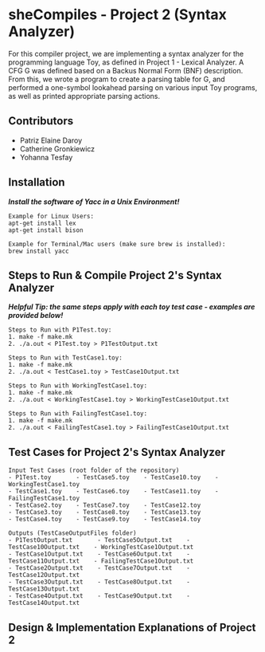 # sheCompiles - Project 2 (Syntax Analyzer)
For this compiler project, we are implementing a syntax analyzer for the programming language Toy, as defined in Project 1 - Lexical Analyzer. A CFG G was defined based on a Backus Normal Form (BNF) description. From this, we wrote a program to create a parsing table for G, and performed a one-symbol lookahead parsing on various input Toy programs, as well as printed appropriate parsing actions.

## Contributors
- Patriz Elaine Daroy
- Catherine Gronkiewicz
- Yohanna Tesfay

## Installation
***Install the software of Yacc in a Unix Environment!***
```
Example for Linux Users:
apt-get install lex 
apt-get install bison 

Example for Terminal/Mac users (make sure brew is installed): 
brew install yacc
```

## Steps to Run & Compile Project 2's Syntax Analyzer
***Helpful Tip: the same steps apply with each toy test case - examples are provided below!***

```
Steps to Run with P1Test.toy:
1. make -f make.mk
2. ./a.out < P1Test.toy > P1TestOutput.txt
 ```
 ```
 Steps to Run with TestCase1.toy:
 1. make -f make.mk
 2. ./a.out < TestCase1.toy > TestCase1Output.txt 
 ```
 ```
 Steps to Run with WorkingTestCase1.toy:
 1. make -f make.mk
 2. ./a.out < WorkingTestCase1.toy > WorkingTestCase1Output.txt 
 ```
 ```
 Steps to Run with FailingTestCase1.toy:
 1. make -f make.mk
 2. ./a.out < FailingTestCase1.toy > FailingTestCase1Output.txt 
 ```
## Test Cases for Project 2's Syntax Analyzer
```
Input Test Cases (root folder of the repository)
- P1Test.toy       - TestCase5.toy    - TestCase10.toy    - WorkingTestCase1.toy
- TestCase1.toy    - TestCase6.toy    - TestCase11.toy    - FailingTestCase1.toy
- TestCase2.toy    - TestCase7.toy    - TestCase12.toy
- TestCase3.toy    - TestCase8.toy    - TestCase13.toy
- TestCase4.toy    - TestCase9.toy    - TestCase14.toy

Outputs (TestCaseOutputFiles folder)
- P1TestOutput.txt       - TestCase5Output.txt    - TestCase10Output.txt    - WorkingTestCase1Output.txt
- TestCase1Output.txt    - TestCase6Output.txt    - TestCase11Output.txt    - FailingTestCase1Output.txt
- TestCase2Output.txt    - TestCase7Output.txt    - TestCase12Output.txt
- TestCase3Output.txt    - TestCase8Output.txt    - TestCase13Output.txt
- TestCase4Output.txt    - TestCase9Output.txt    - TestCase14Output.txt
```

## Design & Implementation Explanations of Project 2

